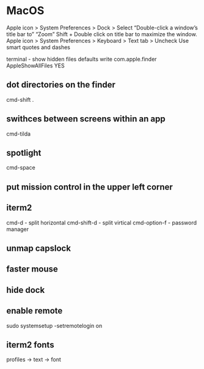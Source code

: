 # MacOS

Apple icon > System Preferences > Dock > Select “Double-click a window’s title bar to” “Zoom” Shift + Double click on title bar to maximize the window.
Apple icon > System Preferences > Keyboard > Text tab >  Uncheck Use smart quotes and dashes

terminal - show hidden files
defaults write com.apple.finder AppleShowAllFiles YES

## dot directories on the finder
cmd-shift .

## swithces between screens within an app
cmd-tilda

## spotlight
cmd-space 

## put mission control in the upper left corner

## iterm2
cmd-d - split horizontal
cmd-shift-d - split virtical
cmd-option-f - password manager

## unmap capslock

## faster mouse
## hide dock

## enable remote
sudo systemsetup -setremotelogin on


## iterm2 fonts
profiles -> text -> font
